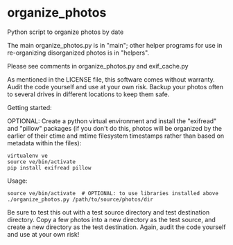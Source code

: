 organize_photos
===============

Python script to organize photos by date

The main organize_photos.py is in "main"; other helper programs for use
in re-organizing disorganized photos is in "helpers".

Please see comments in organize_photos.py and exif_cache.py

As mentioned in the LICENSE file, this software comes without warranty.
Audit the code yourself and use at your own risk. Backup your photos often
to several drives in different locations to keep them safe.

Getting started:

OPTIONAL: Create a python virtual environment and install the "exifread"
and "pillow" packages (if you don't do this, photos will be organized by
the earlier of their ctime and mtime filesystem timestamps rather than
based on metadata within the files):

```
virtualenv ve
source ve/bin/activate
pip install exifread pillow
```

Usage:

```
source ve/bin/activate  # OPTIONAL: to use libraries installed above
./organize_photos.py /path/to/source/photos/dir
```

Be sure to test this out with a test source directory and test destination
directory. Copy a few photos into a new directory as the test source, and
create a new directory as the test destination. Again, audit the code yourself
and use at your own risk!
